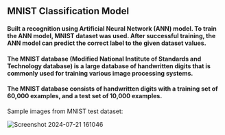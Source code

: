 ## MNIST Classification Model

#### Built a recognition using Artificial Neural Network (ANN) model. To train the ANN model, MNIST dataset was used. After successful training, the ANN model can predict the correct label to the given dataset values.
#### The MNIST database (Modified National Institute of Standards and Technology database) is a large database of handwritten digits that is commonly used for training various image processing systems.
#### The MNIST database consists of handwritten digits with a training set of 60,000 examples, and a test set of 10,000 examples.

Sample images from MNIST test dataset:

![Screenshot 2024-07-21 161046](https://github.com/user-attachments/assets/9027e8f5-45d7-48a2-8bd0-34cf4fd99b36)

